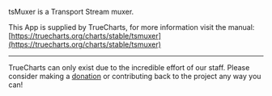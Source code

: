 tsMuxer is a Transport Stream muxer.

This App is supplied by TrueCharts, for more information visit the manual: [https://truecharts.org/charts/stable/tsmuxer](https://truecharts.org/charts/stable/tsmuxer)

---

TrueCharts can only exist due to the incredible effort of our staff.
Please consider making a [donation](https://truecharts.org/sponsor) or contributing back to the project any way you can!
